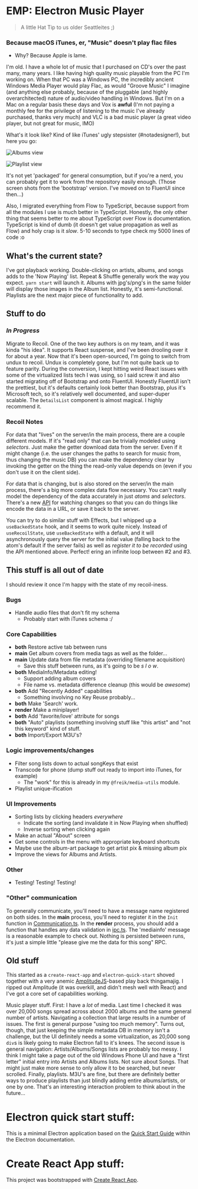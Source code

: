 # EMP: Electron Music Player

> A little Hat Tip to us older Seattleites ;)

### Because macOS iTunes, er, "Music" doesn't play flac files

- Why? Because Apple is lame.

I'm old. I have a whole lot of music that I purchased on CD's over the past
many, many years. I like having high quality music playable from the PC I'm
working on. When that PC was a Windows PC, the incredibly ancient Windows Media
Player would play Flac, as would "Groove Music" I imagine (and anything else
probably, because of the pluggable (and highly overarchitected) nature of
audio/video handling in Windows. But I'm on a Mac on a regular basis these days
and Vox is **awful** (I'm not paying a monthly fee for the privilege of
listening to the music I've already purchased, thanks very much) and VLC is a
bad music player (a great video player, but not great for music, IMO)

What's it look like? Kind of like iTunes' ugly stepsister (#notadesigner!), but
here you go:

![Albums view](doc/albums.jpg)

![Playlist view](doc/playlist.jpg)

It's not yet 'packaged' for general consumption, but if you're a nerd, you can
probably get it to work from the repository easily enough. (Those screen shots
from the 'bootstrap' version. I've moved on to FluenUI since then...)

Also, I migrated everything from Flow to TypeScript, because support from all
the modules I use is much better in TypeScript. Honestly, the only other thing
that seems better to me about TypeScript over Flow is documentation. TypeScript
is kind of dumb (it doesn't get value propagation as well as Flow) and holy crap
is it _slow_. 5-10 seconds to type check my 5000 lines of code :o

## What's the current state?

I've got playback working. Double-clicking on artists, albums, and songs adds to
the 'Now Playing' list. Repeat & Shuffle generally work the way you expect.
`yarn start` will launch it. Albums with jpg's/png's in the same folder will
display those images in the Album list. Honestly, it's semi-functional.
Playlists are the next major piece of functionality to add.

## Stuff to do

### _In Progress_

Migrate to Recoil. One of the two key authors is on my team, and it was kinda
"his idea". It supports React suspense, and I've been drooling over it for about
a year. Now that it's been open-sourced, I'm going to switch from undux to
recoil. Undux is completely gone, but I'm not quite back up to feature parity.
During the conversion, I kept hitting weird React issues with some of the
virtualized lists tech I was using, so I said screw it and also started
migrating off of Bootstrap and onto FluentUI. Honestly FluentUI isn't the
prettiest, but it's defaults certainly look better than Bootstrap, plus it's
Microsoft tech, so it's relatively well documented, and super-duper scalable.
The `DetailsList` component is almost magical. I highly recommend it.

### Recoil Notes

For data that "lives" on the server/in the main process, there are a couple
different models. If it's "read only" that can be trivially modeled using
_selectors_. Just make the getter download data from the server. Even if it
might change (i.e. the user changes the paths to search for music from, thus
changing the music DB) you can make the dependency clear by invoking the getter
on the thing the read-only value depends on (even if you don't use it on the
client side).

For data that is changing, but is also stored on the server/in the main process,
there's a big more complex data flow necessary. You can't really model the
dependency of the data accurately in just _atoms_ and _selectors_. There's a new
[API](https://recoiljs.org/docs/api-reference/core/useRecoilTransactionObserver)
for watching changes so that you can do things like encode the data in a URL, or
save it back to the server.

You can try to do similar stuff with Effects, but I whipped up a
`useBackedState` hook, and it seems to work quite nicely. Instead of
`useRecoilState`, use `useBackedState` with a default, and it will
asynchronously query the server for the initial value (falling back to the
atom's default if the server fails) as well as _register it to be recorded_
using the API mentioned above. Perfect! ering an infinite loop between #2 and
#3.

## This stuff is all out of date

I should review it once I'm happy with the state of my recoil-iness.

### Bugs

- Handle audio files that don't fit my schema
  - Probably start with iTunes schema :/

### Core Capabilities

- **both** Restore active tab between runs
- **main** Get album covers from media tags as well as the folder...
- **main** Update data from file metadata (overriding filename acquisition)
  - Save this stuff between runs, as it's going to be _s l o w_.
- **both** MediaInfo/Metadata editing!
  - Support adding album covers
  - File name vs. metadata difference cleanup (this would be _awesome_)
- **both** Add "Recently Added" capabilities
  - Something involving no Key Reuse probably...
- **both** Make 'Search' work.
- **render** Make a miniplayer!
- **both** Add 'favorite/love' attribute for songs
- **both** "Auto" playlists (something involving stuff like "this artist" and
  "not this keyword" kind of stuff.
- **both** Import/Export M3U's?

### Logic improvements/changes

- Filter song lists down to actual songKeys that exist
- Transcode for phone (dump stuff out ready to import into iTunes, for example)
  - The "work" for this is already in my `@freik/media-utils` module.
- Playlist unique-ification

### UI Improvements

- Sorting lists by clicking headers _everywhere_
  - Indicate the sorting (and invalidate it in Now Playing when shuffled)
  - Inverse sorting when clicking again
- Make an actual "About" screen
- Get some controls in the menu with appropriate keyboard shortcuts
- Maybe use the album-art package to get artist pix & missing album pix
- Improve the views for Albums and Artists.

### Other

- Testing! Testing! Testing!

### "Other" communication

To generally communicate, you'll need to have a message name registered on both
sides. In the **main** process, you'll need to register it in the `Init`
function in
[Communication.ts](https://github.com/kevinfrei/EMP/blob/main/src/Communication.ts).
In the **render** process, you should add a function that handles any data
validation in [ipc.ts](https://github.com/kevinfrei/EMP/blob/main/src/ipc.ts).
The 'mediainfo' message is a reasonable example to check out. Nothing is
persisted between runs, it's just a simple little "please give me the data for
this song" RPC.

## Old stuff

This started as a `create-react-app` and `electron-quick-start` shoved together
with a very anemic
[AmplitudeJS](https://521dimensions.com/open-source/amplitudejs/)-based play
back thingamajig. I ripped out Amplitude (it was overkill, and didn't mesh well
with React) and I've got a core set of capabilities working.

Music player stuff. First: I have a _lot_ of media. Last time I checked it was
over 20,000 songs spread across about 2000 albums and the same general number of
artists. Navigating a collection that large results in a number of issues. The
first is general purpose "using too much memory". Turns out, though, that just
keeping the simple metadata DB in memory isn't a challenge, but the UI
definitely needs a some virtualization, as 20,000 song `div`s is likely going to
make Electron fall to it's knees. The second issue is general navigation:
Artists/Albums/Songs lists are probably too messy. I think I might take a page
out of the old Windows Phone UI and have a "first letter" initial entry into
Artists and Albums lists. Not sure about Songs. That might just make more sense
to only allow it to be searched, but never scrolled. Finally, playlists. M3U's
are fine, but there are definitely better ways to produce playlists than just
blindly adding entire albums/artists, or one by one. That's an interesting
interaction problem to think about in the future...

# Electron quick start stuff:

This is a minimal Electron application based on the
[Quick Start Guide](https://electronjs.org/docs/tutorial/quick-start) within the
Electron documentation.

# Create React App stuff:

This project was bootstrapped with
[Create React App](https://github.com/facebook/create-react-app).
